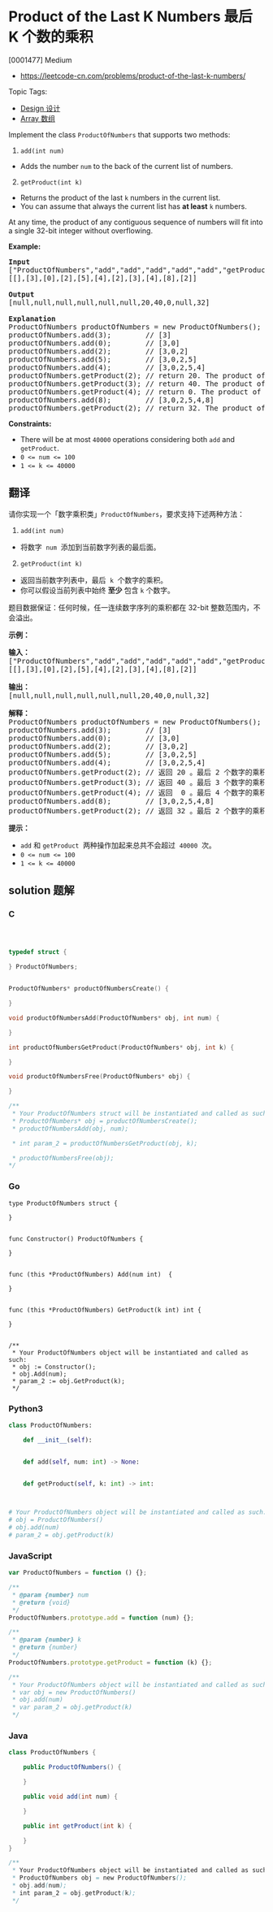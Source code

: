# Product of the Last K Numbers 最后 K 个数的乘积

[0001477] Medium

- https://leetcode-cn.com/problems/product-of-the-last-k-numbers/

Topic Tags:

- [Design 设计](https://leetcode-cn.com/tag/design/)
- [Array 数组](https://leetcode-cn.com/tag/array/)

Implement the class `ProductOfNumbers` that supports two methods:

1. `add(int num)`

- Adds the number `num` to the back of the current list of numbers.

2. `getProduct(int k)`

- Returns the product of the last `k` numbers in the current list.
- You can assume that always the current list has **at least** `k` numbers.

At any time, the product of any contiguous sequence of numbers will fit into a single 32-bit integer without overflowing.

**Example:**

<pre><strong>Input</strong>
["ProductOfNumbers","add","add","add","add","add","getProduct","getProduct","getProduct","add","getProduct"]
[[],[3],[0],[2],[5],[4],[2],[3],[4],[8],[2]]

<strong>Output</strong>
[null,null,null,null,null,null,20,40,0,null,32]

<strong>Explanation</strong>
ProductOfNumbers productOfNumbers = new ProductOfNumbers();
productOfNumbers.add(3);        // [3]
productOfNumbers.add(0);        // [3,0]
productOfNumbers.add(2);        // [3,0,2]
productOfNumbers.add(5);        // [3,0,2,5]
productOfNumbers.add(4);        // [3,0,2,5,4]
productOfNumbers.getProduct(2); // return 20. The product of the last 2 numbers is 5 * 4 = 20
productOfNumbers.getProduct(3); // return 40. The product of the last 3 numbers is 2 * 5 * 4 = 40
productOfNumbers.getProduct(4); // return 0. The product of the last 4 numbers is 0 * 2 * 5 * 4 = 0
productOfNumbers.add(8);        // [3,0,2,5,4,8]
productOfNumbers.getProduct(2); // return 32. The product of the last 2 numbers is 4 * 8 = 32 
</pre>

**Constraints:**

- There will be at most `40000` operations considering both `add` and `getProduct`.
- `0 <= num <= 100`
- `1 <= k <= 40000`

## 翻译

请你实现一个「数字乘积类」`ProductOfNumbers`，要求支持下述两种方法：

1. `add(int num)`

- 将数字  `num`  添加到当前数字列表的最后面。

2. `getProduct(int k)`

- 返回当前数字列表中，最后  `k`  个数字的乘积。
- 你可以假设当前列表中始终 **至少** 包含 `k` 个数字。

题目数据保证：任何时候，任一连续数字序列的乘积都在 32-bit 整数范围内，不会溢出。

**示例：**

<pre><strong>输入：</strong>
["ProductOfNumbers","add","add","add","add","add","getProduct","getProduct","getProduct","add","getProduct"]
[[],[3],[0],[2],[5],[4],[2],[3],[4],[8],[2]]

<strong>输出：</strong>
[null,null,null,null,null,null,20,40,0,null,32]

<strong>解释：</strong>
ProductOfNumbers productOfNumbers = new ProductOfNumbers();
productOfNumbers.add(3);        // [3]
productOfNumbers.add(0);        // [3,0]
productOfNumbers.add(2);        // [3,0,2]
productOfNumbers.add(5);        // [3,0,2,5]
productOfNumbers.add(4);        // [3,0,2,5,4]
productOfNumbers.getProduct(2); // 返回 20 。最后 2 个数字的乘积是 5 * 4 = 20
productOfNumbers.getProduct(3); // 返回 40 。最后 3 个数字的乘积是 2 * 5 * 4 = 40
productOfNumbers.getProduct(4); // 返回  0 。最后 4 个数字的乘积是 0 * 2 * 5 * 4 = 0
productOfNumbers.add(8);        // [3,0,2,5,4,8]
productOfNumbers.getProduct(2); // 返回 32 。最后 2 个数字的乘积是 4 * 8 = 32 
</pre>

**提示：**

- `add` 和 `getProduct`  两种操作加起来总共不会超过  `40000`  次。
- `0 <= num <= 100`
- `1 <= k <= 40000`

## solution 题解

### C

```c



typedef struct {

} ProductOfNumbers;


ProductOfNumbers* productOfNumbersCreate() {

}

void productOfNumbersAdd(ProductOfNumbers* obj, int num) {

}

int productOfNumbersGetProduct(ProductOfNumbers* obj, int k) {

}

void productOfNumbersFree(ProductOfNumbers* obj) {

}

/**
 * Your ProductOfNumbers struct will be instantiated and called as such:
 * ProductOfNumbers* obj = productOfNumbersCreate();
 * productOfNumbersAdd(obj, num);

 * int param_2 = productOfNumbersGetProduct(obj, k);

 * productOfNumbersFree(obj);
*/
```

### Go

```golang
type ProductOfNumbers struct {

}


func Constructor() ProductOfNumbers {

}


func (this *ProductOfNumbers) Add(num int)  {

}


func (this *ProductOfNumbers) GetProduct(k int) int {

}


/**
 * Your ProductOfNumbers object will be instantiated and called as such:
 * obj := Constructor();
 * obj.Add(num);
 * param_2 := obj.GetProduct(k);
 */
```

### Python3

```python
class ProductOfNumbers:

    def __init__(self):


    def add(self, num: int) -> None:


    def getProduct(self, k: int) -> int:



# Your ProductOfNumbers object will be instantiated and called as such:
# obj = ProductOfNumbers()
# obj.add(num)
# param_2 = obj.getProduct(k)
```

### JavaScript

```javascript
var ProductOfNumbers = function () {};

/**
 * @param {number} num
 * @return {void}
 */
ProductOfNumbers.prototype.add = function (num) {};

/**
 * @param {number} k
 * @return {number}
 */
ProductOfNumbers.prototype.getProduct = function (k) {};

/**
 * Your ProductOfNumbers object will be instantiated and called as such:
 * var obj = new ProductOfNumbers()
 * obj.add(num)
 * var param_2 = obj.getProduct(k)
 */
```

### Java

```java
class ProductOfNumbers {

    public ProductOfNumbers() {

    }

    public void add(int num) {

    }

    public int getProduct(int k) {

    }
}

/**
 * Your ProductOfNumbers object will be instantiated and called as such:
 * ProductOfNumbers obj = new ProductOfNumbers();
 * obj.add(num);
 * int param_2 = obj.getProduct(k);
 */
```
